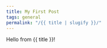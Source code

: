 ```yaml
---
title: My First Post
tags: general
permalink: "/{{ title | slugify }}/"
---
```


Hello from {{ title }}!